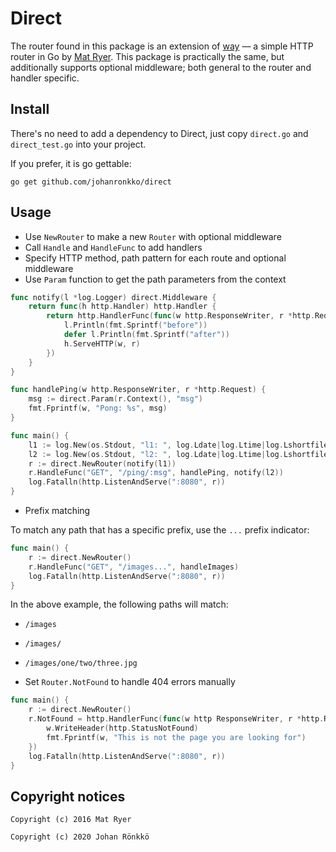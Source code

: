 # Direct

The router found in this package is an extension of [way](https://github.com/matryer/way) — a simple HTTP router in Go by [Mat Ryer](https://github.com/matryer). This package is practically the same, but additionally supports optional middleware; both general to the router and handler specific.

## Install

There's no need to add a dependency to Direct, just copy `direct.go` and `direct_test.go` into your project.

If you prefer, it is go gettable:

```
go get github.com/johanronkko/direct
```

## Usage

* Use `NewRouter` to make a new `Router` with optional middleware
* Call `Handle` and `HandleFunc` to add handlers
* Specify HTTP method, path pattern for each route and optional middleware
* Use `Param` function to get the path parameters from the context

```go
func notify(l *log.Logger) direct.Middleware {
	return func(h http.Handler) http.Handler {
		return http.HandlerFunc(func(w http.ResponseWriter, r *http.Request) {
			l.Println(fmt.Sprintf("before"))
			defer l.Println(fmt.Sprintf("after"))
			h.ServeHTTP(w, r)
		})
	}
}

func handlePing(w http.ResponseWriter, r *http.Request) {
	msg := direct.Param(r.Context(), "msg")
	fmt.Fprintf(w, "Pong: %s", msg)
}

func main() {
	l1 := log.New(os.Stdout, "l1: ", log.Ldate|log.Ltime|log.Lshortfile)
	l2 := log.New(os.Stdout, "l2: ", log.Ldate|log.Ltime|log.Lshortfile)
	r := direct.NewRouter(notify(l1))
	r.HandleFunc("GET", "/ping/:msg", handlePing, notify(l2))
	log.Fatalln(http.ListenAndServe(":8080", r))
}
```

* Prefix matching

To match any path that has a specific prefix, use the `...` prefix indicator:

```go
func main() {
	r := direct.NewRouter()
	r.HandleFunc("GET", "/images...", handleImages)
	log.Fatalln(http.ListenAndServe(":8080", r))
}
```

In the above example, the following paths will match:

* `/images`
* `/images/`
* `/images/one/two/three.jpg`

* Set `Router.NotFound` to handle 404 errors manually

```go
func main() {
	r := direct.NewRouter()
	r.NotFound = http.HandlerFunc(func(w http ResponseWriter, r *http.Request) {
		w.WriteHeader(http.StatusNotFound)
		fmt.Fprintf(w, "This is not the page you are looking for")
	})
	log.Fatalln(http.ListenAndServe(":8080", r))
}
```

## Copyright notices
``` 
Copyright (c) 2016 Mat Ryer
```
```
Copyright (c) 2020 Johan Rönkkö
```